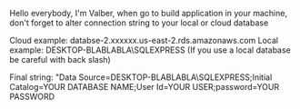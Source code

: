 Hello everybody, I'm Valber, when go to build application in your machine, don't forget to alter connection string to your local or cloud database
 
 
Cloud example: databse-2.xxxxxx.us-east-2.rds.amazonaws.com
Local example: DESKTOP-BLABLABLA\SQLEXPRESS (If you use a local database be careful with back slash)

Final string: "Data Source=DESKTOP-BLABLABLA\\SQLEXPRESS;Initial Catalog=YOUR DATABASE NAME;User Id=YOUR USER;password=YOUR PASSWORD